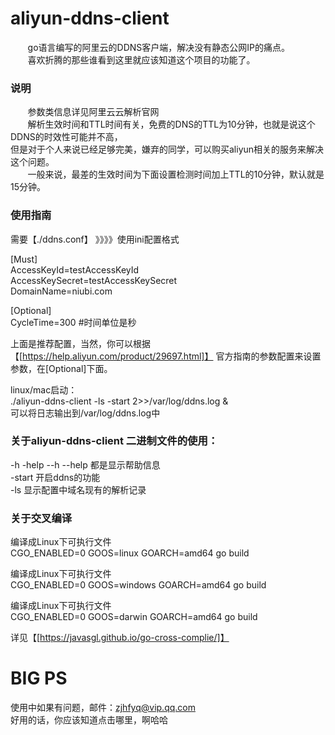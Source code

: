 # aliyun-ddns-client
&nbsp;&nbsp;&nbsp;&nbsp;&nbsp;&nbsp;&nbsp;go语言编写的阿里云的DDNS客户端，解决没有静态公网IP的痛点。<br>
&nbsp;&nbsp;&nbsp;&nbsp;&nbsp;&nbsp;&nbsp;喜欢折腾的那些谁看到这里就应该知道这个项目的功能了。<br>

### 说明
&nbsp;&nbsp;&nbsp;&nbsp;&nbsp;&nbsp;&nbsp;参数类信息详见阿里云云解析官网<br>
&nbsp;&nbsp;&nbsp;&nbsp;&nbsp;&nbsp;&nbsp;解析生效时间和TTL时间有关，免费的DNS的TTL为10分钟，也就是说这个DDNS的时效性可能并不高，<br>
但是对于个人来说已经足够完美，嫌弃的同学，可以购买aliyun相关的服务来解决这个问题。<br>
&nbsp;&nbsp;&nbsp;&nbsp;&nbsp;&nbsp;&nbsp;一般来说，最差的生效时间为下面设置检测时间加上TTL的10分钟，默认就是15分钟。





### 使用指南
需要【./ddns.conf】 》》》》使用ini配置格式

\[Must\]<br>
AccessKeyId=testAccessKeyId   <br>
AccessKeySecret=testAccessKeySecret<br>
DomainName=niubi.com<br>

\[Optional\]<br>
CycleTime=300 #时间单位是秒   <br>


上面是推荐配置，当然，你可以根据【[https://help.aliyun.com/product/29697.html]】
官方指南的参数配置来设置参数，在\[Optional\]下面。


linux/mac启动：<br>
./aliyun-ddns-client -ls -start 2>>/var/log/ddns.log &    <br>
可以将日志输出到/var/log/ddns.log中


### 关于aliyun-ddns-client 二进制文件的使用：
-h  -help --h --help 都是显示帮助信息<br>
-start 开启ddns的功能<br>
-ls 显示配置中域名现有的解析记录<br>


### 关于交叉编译
编译成Linux下可执行文件<br>
CGO_ENABLED=0 GOOS=linux GOARCH=amd64 go build

编译成Linux下可执行文件<br>
CGO_ENABLED=0 GOOS=windows GOARCH=amd64 go build

编译成Linux下可执行文件<br>
CGO_ENABLED=0 GOOS=darwin GOARCH=amd64 go build


详见【[https://javasgl.github.io/go-cross-complie/]】



# BIG PS
使用中如果有问题，邮件：zjhfyq@vip.qq.com<br>
好用的话，你应该知道点击哪里，啊哈哈